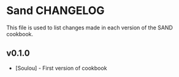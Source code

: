 Sand CHANGELOG
==============

This file is used to list changes made in each version of the SAND cookbook.

## v0.1.0

- [Soulou] - First version of cookbook
